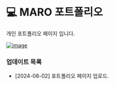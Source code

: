# 💻 MARO 포트폴리오

개인 포트폴리오 페이지 입니다.

[![image](https://github.com/maro911220/portfolio/assets/84649949/814a1138-0ec3-4f8e-b9f4-408b5024bf85)](https://maro-portfolio.vercel.app/)

### 업데이트 목록

- [2024-06-02] 포트폴리오 페이지 업로드.
